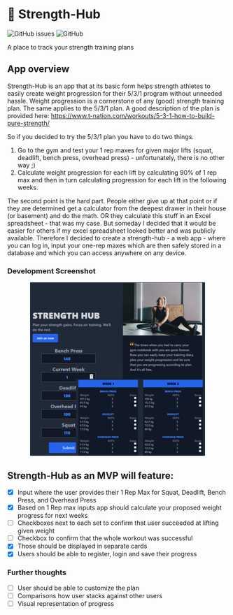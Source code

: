# 💪 Strength-Hub

![GitHub issues](https://img.shields.io/github/issues-raw/kielx/strength-hub?logo=github)
![GitHub](https://img.shields.io/github/license/kielx/strength-hub)

A place to track your strength training plans

## App overview

Strength-Hub is an app that at its basic form helps strength athletes to easily create weight progression for their 5/3/1 program without unneeded hassle.
Weight progression is a cornerstone of any (good) strength training plan. The same applies to the 5/3/1 plan. 
A good description of the plan is provided here: https://www.t-nation.com/workouts/5-3-1-how-to-build-pure-strength/

So if you decided to try the 5/3/1 plan you have to do two things.
1. Go to the gym and test your 1 rep maxes for given major lifts (squat, deadlift, bench press, overhead press) - unfortunately, there is no other way ;)
2. Calculate weight progression for each lift by calculating 90% of 1 rep max and then in turn calculating progression for each lift in the following weeks.

The second point is the hard part. People either give up at that point or if they are determined get a calculator from the deepest drawer in their house (or basement) and do the math. OR they calculate this stuff in an Excel spreadsheet - that was my case. But someday I decided that it would be easier for others if my excel spreadsheet looked better and was publicly available. Therefore I decided to create a strength-hub - a web app - where you can log in, input your one-rep maxes which are then safely stored in a database and which you can access anywhere on any device.

### Development Screenshot

<div align="center">
<img alt="Development screnshot" src="https://github.com/Kielx/Strength-Hub/blob/master/screenshots/Strength-hub.png?raw=true" width="400" />
</div>


## Strength-Hub as an MVP will feature:

- [x]  Input where the user provides their 1 Rep Max for Squat, Deadlift, Bench Press, and Overhead Press
- [x]  Based on 1 Rep max inputs app should calculate your proposed weight progress for next weeks
- [ ]  Checkboxes next to each set to confirm that user succeeded at lifting given weight
- [ ]  Checkbox to confirm that the whole workout was successful
- [x]  Those should be displayed in separate cards
- [x] Users should be able to register, login and save their progress

### Further thoughts

- [ ] User should be able to customize the plan
- [ ] Comparisons how user stacks against other users
- [ ] Visual representation of progress
